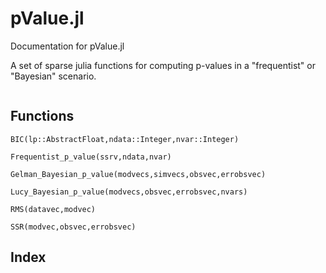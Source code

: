 # pValue.jl

Documentation for pValue.jl

A set of sparse julia functions for computing p-values in a "frequentist" or "Bayesian" scenario.



```@contents
```

## Functions

```@docs
BIC(lp::AbstractFloat,ndata::Integer,nvar::Integer)
```

```@docs
Frequentist_p_value(ssrv,ndata,nvar)
```


```@docs
Gelman_Bayesian_p_value(modvecs,simvecs,obsvec,errobsvec)
```


```@docs
Lucy_Bayesian_p_value(modvecs,obsvec,errobsvec,nvars)
```


```@docs
RMS(datavec,modvec)
```

```@docs
SSR(modvec,obsvec,errobsvec)
```



## Index

```@index
```

